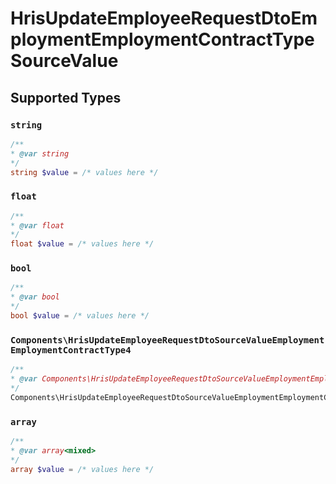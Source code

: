 # HrisUpdateEmployeeRequestDtoEmploymentEmploymentContractTypeSourceValue


## Supported Types

### `string`

```php
/**
* @var string
*/
string $value = /* values here */
```

### `float`

```php
/**
* @var float
*/
float $value = /* values here */
```

### `bool`

```php
/**
* @var bool
*/
bool $value = /* values here */
```

### `Components\HrisUpdateEmployeeRequestDtoSourceValueEmploymentEmploymentContractType4`

```php
/**
* @var Components\HrisUpdateEmployeeRequestDtoSourceValueEmploymentEmploymentContractType4
*/
Components\HrisUpdateEmployeeRequestDtoSourceValueEmploymentEmploymentContractType4 $value = /* values here */
```

### `array`

```php
/**
* @var array<mixed>
*/
array $value = /* values here */
```

